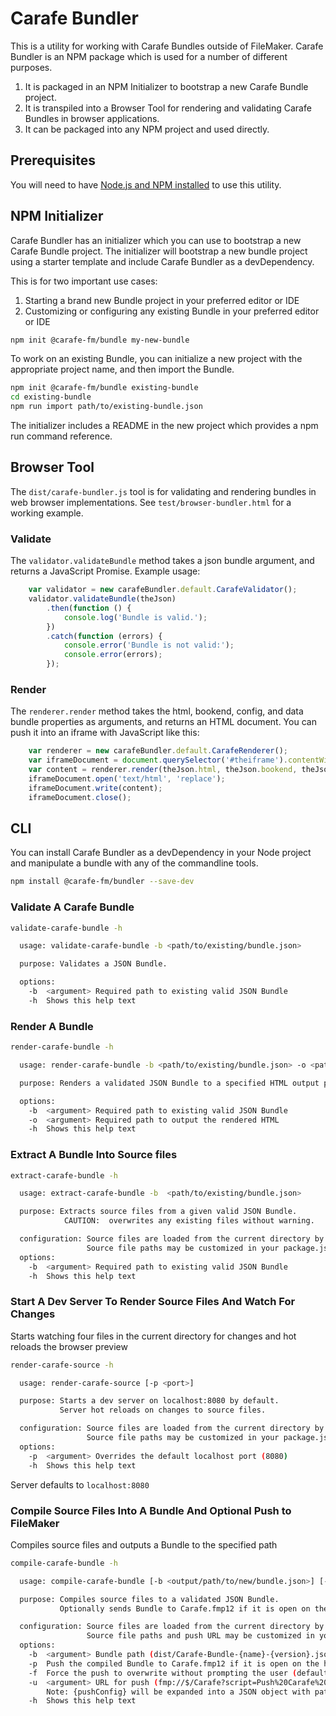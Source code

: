 # Carafe Bundler

This is a utility for working with Carafe Bundles outside of FileMaker. Carafe Bundler is an NPM package which is used for a number of different purposes.

1. It is packaged in an NPM Initializer to bootstrap a new Carafe Bundle project.
1. It is transpiled into a Browser Tool for rendering and validating Carafe Bundles in browser applications.
1. It can be packaged into any NPM project and used directly.

## Prerequisites

You will need to have [Node.js and NPM installed](https://nodejs.org/en/download/) to use this utility.

## NPM Initializer

Carafe Bundler has an initializer which you can use to bootstrap a new Carafe Bundle project. The initializer will bootstrap a new bundle project using a starter template and include Carafe Bundler as a devDependency.

This is for two important use cases:

1. Starting a brand new Bundle project in your preferred editor or IDE
1. Customizing or configuring any existing Bundle in your preferred editor or IDE

```bash
npm init @carafe-fm/bundle my-new-bundle
```

To work on an existing Bundle, you can initialize a new project with the appropriate project name, and then import the Bundle.

```bash
npm init @carafe-fm/bundle existing-bundle
cd existing-bundle
npm run import path/to/existing-bundle.json
```

The initializer includes a README in the new project which provides a npm run command reference.

## Browser Tool

The `dist/carafe-bundler.js` tool is for validating and rendering bundles in web browser implementations. See `test/browser-bundler.html` for a working example.

### Validate

The `validator.validateBundle` method takes a json bundle argument, and returns a JavaScript Promise. Example usage:

```javascript
    var validator = new carafeBundler.default.CarafeValidator();
    validator.validateBundle(theJson)
        .then(function () {
            console.log('Bundle is valid.');
        })
        .catch(function (errors) {
            console.error('Bundle is not valid:');
            console.error(errors);
        });
```

### Render

The `renderer.render` method takes the html, bookend, config, and data bundle properties as arguments, and returns an HTML document. You can push it into an iframe with JavaScript like this:

```javascript
    var renderer = new carafeBundler.default.CarafeRenderer();
    var iframeDocument = document.querySelector('#theiframe').contentWindow.document;
    var content = renderer.render(theJson.html, theJson.bookend, theJson.config, theJson.data);
    iframeDocument.open('text/html', 'replace');
    iframeDocument.write(content);
    iframeDocument.close();
```



## CLI

You can install Carafe Bundler as a devDependency in your Node project and manipulate a bundle with any of the commandline tools.

```bash
npm install @carafe-fm/bundler --save-dev
``` 

### Validate A Carafe Bundle

```bash
validate-carafe-bundle -h
```

```bash
  usage: validate-carafe-bundle -b <path/to/existing/bundle.json>

  purpose: Validates a JSON Bundle.

  options:
    -b  <argument> Required path to existing valid JSON Bundle
    -h  Shows this help text
```

### Render A Bundle

```bash
render-carafe-bundle -h
```

```bash
  usage: render-carafe-bundle -b <path/to/existing/bundle.json> -o <path/to/output/rendered.html>

  purpose: Renders a validated JSON Bundle to a specified HTML output path.

  options:
    -b  <argument> Required path to existing valid JSON Bundle
    -o  <argument> Required path to output the rendered HTML
    -h  Shows this help text
```

### Extract A Bundle Into Source files

```bash
extract-carafe-bundle -h
```

```bash
  usage: extract-carafe-bundle -b  <path/to/existing/bundle.json>

  purpose: Extracts source files from a given valid JSON Bundle.
            CAUTION:  overwrites any existing files without warning.

  configuration: Source files are loaded from the current directory by default.
                 Source file paths may be customized in your package.json.
  options:
    -b  <argument> Required path to existing valid JSON Bundle
    -h  Shows this help text
```


### Start A Dev Server To Render Source Files And Watch For Changes

Starts watching four files in the current directory for changes and hot reloads the browser preview

```bash
render-carafe-source -h
```

```bash
  usage: render-carafe-source [-p <port>]

  purpose: Starts a dev server on localhost:8080 by default.
           Server hot reloads on changes to source files.

  configuration: Source files are loaded from the current directory by default.
                 Source file paths may be customized in your package.json.
  options:
    -p  <argument> Overrides the default localhost port (8080)
    -h  Shows this help text

```

Server defaults to `localhost:8080`

### Compile Source Files Into A Bundle And Optional Push to FileMaker

Compiles source files and outputs a Bundle to the specified path

```bash
compile-carafe-bundle -h
```

```bash
  usage: compile-carafe-bundle [-b <output/path/to/new/bundle.json>] [-p  [-f] [-u <fmpurl>]]

  purpose: Compiles source files to a validated JSON Bundle.
           Optionally sends Bundle to Carafe.fmp12 if it is open on the host system.

  configuration: Source files are loaded from the current directory by default.
                 Source file paths and push URL may be customized in your package.json.
  options:
    -b  <argument> Bundle path (dist/Carafe-Bundle-{name}-{version}.json)
    -p  Push the compiled Bundle to Carafe.fmp12 if it is open on the host system (default is false)
    -f  Force the push to overwrite without prompting the user (default is false)
    -u  <argument> URL for push (fmp://$/Carafe?script=Push%20Carafe%20Bundle&param={pushConfig})
        Note: {pushConfig} will be expanded into a JSON object with path string and forcePush bool properties at runtime
    -h  Shows this help text

```